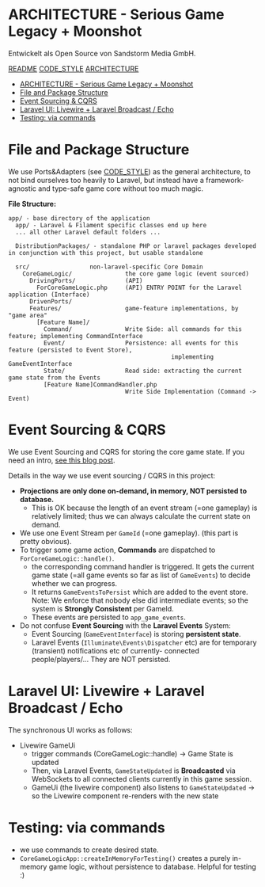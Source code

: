 # ARCHITECTURE - Serious Game Legacy + Moonshot

Entwickelt als Open Source von Sandstorm Media GmbH.

[README](README.md) [CODE_STYLE](CODE_STYLE.md) [ARCHITECTURE](ARCHITECTURE.md)

<!-- TOC -->
* [ARCHITECTURE - Serious Game Legacy + Moonshot](#architecture---serious-game-legacy--moonshot)
* [File and Package Structure](#file-and-package-structure)
* [Event Sourcing & CQRS](#event-sourcing--cqrs)
* [Laravel UI: Livewire + Laravel Broadcast / Echo](#laravel-ui-livewire--laravel-broadcast--echo)
* [Testing: via commands](#testing-via-commands)
<!-- TOC -->

# File and Package Structure

We use Ports&Adapters (see [CODE_STYLE](CODE_STYLE.md)) as the general architecture, to
not bind ourselves too heavily to Laravel, but instead have a framework-agnostic and type-safe
game core without too much magic.

**File Structure:**

```
app/ - base directory of the application
  app/ - Laravel & Filament specific classes end up here
  ... all other Laravel default folders ...
  
  DistributionPackages/ - standalone PHP or laravel packages developed in conjunction with this project, but usable standalone
  
  src/                 non-laravel-specific Core Domain
    CoreGameLogic/               the core game logic (event sourced)
      DrivingPorts/              (API)
        ForCoreGameLogic.php     (API) ENTRY POINT for the Laravel application (Interface)
      DrivenPorts/
      Features/                  game-feature implementations, by "game area"
        [Feature Name]/
          Command/               Write Side: all commands for this feature; implementing CommandInterface
          Event/                 Persistence: all events for this feature (persisted to Event Store),
                                              implementing GameEventInterface
          State/                 Read side: extracting the current game state from the Events
          [Feature Name]CommandHandler.php
                                 Write Side Implementation (Command -> Event) 
```

# Event Sourcing & CQRS

We use Event Sourcing and CQRS for storing the core game state. If you need an intro, [see this blog post](https://sandstorm.de/blog/posts/event-sourcing-and-cqrs/).

Details in the way we use event sourcing / CQRS in this project:

- **Projections are only done on-demand, in memory, NOT persisted to database.**
  - This is OK because the length of an event stream (=one gameplay) is relatively limited; thus
    we can always calculate the current state on demand.
- We use one Event Stream per `GameId` (=one gameplay). (this part is pretty obvious).
- To trigger some game action, **Commands** are dispatched to `ForCoreGameLogic::handle()`.
  - the corresponding command handler is triggered. It gets the current game state (=all game events so far
    as list of `GameEvents`) to decide whether we can progress.
  - It returns `GameEventsToPersist` which are added to the event store. Note: We enforce that nobody else did
    intermediate events; so the system is **Strongly Consistent** per GameId.
  - These events are persisted to `app_game_events`.
- Do not confuse **Event Sourcing** with the **Laravel Events** System:
  - Event Sourcing (`GameEventInterface`) is storing **persistent state**.
  - Laravel Events (`Illuminate\Events\Dispatcher` etc) are for temporary (transient) notifications etc of currently-
    connected people/players/... They are NOT persisted.


# Laravel UI: Livewire + Laravel Broadcast / Echo

The synchronous UI works as follows:

- Livewire GameUi
  - trigger commands (CoreGameLogic::handle) -> Game State is updated
  - Then, via Laravel Events, `GameStateUpdated` is **Broadcasted** via WebSockets to all connected clients
    currently in this game session.
  - GameUi (the livewire component) also listens to `GameStateUpdated` -> so the Livewire component re-renders with the new state

# Testing: via commands

- we use commands to create desired state.
- `CoreGameLogicApp::createInMemoryForTesting()` creates a purely in-memory game logic, without persistence to database.
  Helpful for testing :)
